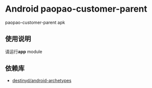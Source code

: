 Android paopao-customer-parent
============
paopao-customer-parent apk

使用说明
---------------------
请运行**app** module


依赖库
---------------------
* [destinyd/android-archetypes][android-archetypes]


[android-archetypes]: https://github.com/destinyd/android-archetypes

